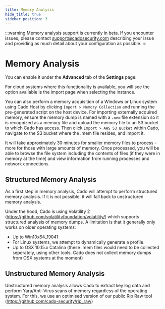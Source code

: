 ```yaml
---
title: Memory Analysis
hide_title: true
sidebar_position: 3
---
```


:::warning
Memory analysis support is currently in beta. If you encounter issues, please contact support@cadosecurity.com describing your issue and providing as much detail about your configuration as possible.
:::

# Memory Analysis
You can enable it under the **Advanced** tab of the **Settings** page:

For cloud systems where this functionality is available, you will see the option available is the import page when selecting the instance.

You can also perform a memory acquisition of a Windows or Linux system using Cado Host by clicking `Import > Memory Collection` and running the pre-generated script on the host device. For importing externally acquired memory, ensure the memory dump is named with a `.mem` file extension so it is recognized as a memory file and upload the memory file to an S3 bucket to which Cado has access.  Then click `Import > AWS S3 Bucket` within Cado, navigate to the S3 bucket where the .mem file resides, and import it.    

It will take approximately 30 minutes for smaller memory files to process - more for those with large amounts of memory. Once processed, you will be able to browse the file system including the contents of files (if they were in memory at the time) and view information from running processes and network connections.  

## Structured Memory Analysis
As a first step in memory analysis, Cado will attempt to perform structured memory analysis. If it is not possible, it will fall back to unstructured memory analysis.

Under the hood, Cado is using Volatility 2 (https://github.com/volatilityfoundation/volatility/) which supports structured analysis of memory dumps. A limitation is that it generally only works on older operating systems:
- Up to Win10x64_19041
- For Linux systems, we attempt to dynamically generate a profile.
- Up to OSX 10.15.x Catalina (these .mem files would need to be collected seperately, using other tools. Cado does not collect memory dumps from OSX systems at the moment)

## Unstructured Memory Analysis
Unstructured memory analysis allows Cado to extract key log data and perform Yara/Anti-Virus scans of memory regardless of the operating system. For this, we use an optimised version of our public Rip Raw tool (https://github.com/cado-security/rip_raw)